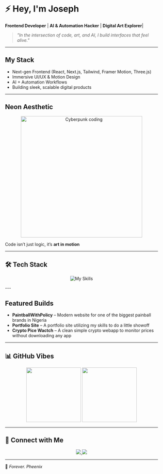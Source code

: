 # ⚡ Hey, I'm Joseph   

 **Frontend Developer** | **AI & Automation Hacker** |  **Digital Art Explorer**| 

> *"In the intersection of code, art, and AI, I build interfaces that feel alive."*  

---

## My Stack
-  Next-gen Frontend (React, Next.js, Tailwind, Framer Motion, Three.js)  
-  Immersive UI/UX & Motion Design  
-  AI + Automation Workflows  
-  Building sleek, scalable digital products  

---

## Neon Aesthetic
<p align="center">
  <img src="https://media.giphy.com/media/xTiTnqUxyWbsAXq7Ju/giphy.gif" width="400" alt="Cyberpunk coding" />
</p>  

Code isn’t just logic, it’s **art in motion**  

---

## 🛠️ Tech Stack

<div align="center">

![My Skills](https://skillicons.dev/icons?i=js,ts,react,nextjs,tailwind,threejs,nodejs,python,git,figma,vite&perline=6)

</div>
---

## Featured Builds
-  **PaintballWithPolicy** – Modern website for one of the biggest painball brands in Nigeria  
- **Portfolio Site** – A portfolio site utilizing my skills to do a little showoff 
- **Crypto Pice Wactch** – A clean simple crypto webapp to monitor prices without downloading any app  

---

## 📊 GitHub Vibes
<p align="center">
  <img src="https://github-readme-stats.vercel.app/api?username=kingphenix&show_icons=true&theme=tokyonight&hide_border=true&bg_color=000000&title_color=00f0ff&icon_color=ff00ff&text_color=ffffff" height="180" />
  <img src="https://github-readme-stats.vercel.app/api/top-langs/?username=kingphenix&layout=compact&theme=tokyonight&hide_border=true&bg_color=000000&title_color=ff00ff&text_color=ffffff" height="180" />
</p>  

---

## 🔗 Connect with Me
<p align="center">
<a href="https://twitter.com/pheenix_x">
    <img src="https://img.shields.io/badge/Twitter-1DA1F2?style=for-the-badge&logo=twitter&logoColor=white" />
  </a>
  <a href="https://your-portfolio.com">
    <img src="https://img.shields.io/badge/Portfolio-FF00FF?style=for-the-badge&logo=firefox&logoColor=white" />
  </a>
</p>

---

🖤 *Forever. Pheenix*
